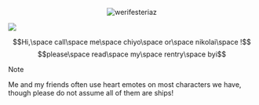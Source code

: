 <p align="center"> <img src="https://komarev.com/ghpvc/?username=werifesteriaz&label=%3C%F0%9D%9F%91&color=8eced4&style=flat" alt="werifesteriaz" /> </p>

![](https://files.catbox.moe/9zyp08.png)

$$Hi,\space call\space me\space chiyo\space or\space nikolai\space !$$
$$please\space read\space my\space rentry\space byi$$

> [!NOTE]
> Me and my friends often use heart emotes on most characters we have, though please do not assume all of them are ships! 
